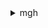 <details><summary>mgh</summary><blockquote>

- **<details><summary>associate-created-artifact</summary><blockquote>**

  * --progress-update-stream
  * --migration-task-name
  * --created-artifact
  * --dry-run
  * --no-dry-run
  * --cli-input-json
  * --cli-input-yaml
  * --generate-cli-skeleton


- **<details><summary>associate-discovered-resource</summary><blockquote>**

  * --progress-update-stream
  * --migration-task-name
  * --discovered-resource
  * --dry-run
  * --no-dry-run
  * --cli-input-json
  * --cli-input-yaml
  * --generate-cli-skeleton


- **<details><summary>create-progress-update-stream</summary><blockquote>**

  * --progress-update-stream-name
  * --dry-run
  * --no-dry-run
  * --cli-input-json
  * --cli-input-yaml
  * --generate-cli-skeleton


- **<details><summary>delete-progress-update-stream</summary><blockquote>**

  * --progress-update-stream-name
  * --dry-run
  * --no-dry-run
  * --cli-input-json
  * --cli-input-yaml
  * --generate-cli-skeleton


- **<details><summary>describe-application-state</summary><blockquote>**

  * --application-id
  * --cli-input-json
  * --cli-input-yaml
  * --generate-cli-skeleton


- **<details><summary>describe-migration-task</summary><blockquote>**

  * --progress-update-stream
  * --migration-task-name
  * --cli-input-json
  * --cli-input-yaml
  * --generate-cli-skeleton


- **<details><summary>disassociate-created-artifact</summary><blockquote>**

  * --progress-update-stream
  * --migration-task-name
  * --created-artifact-name
  * --dry-run
  * --no-dry-run
  * --cli-input-json
  * --cli-input-yaml
  * --generate-cli-skeleton


- **<details><summary>disassociate-discovered-resource</summary><blockquote>**

  * --progress-update-stream
  * --migration-task-name
  * --configuration-id
  * --dry-run
  * --no-dry-run
  * --cli-input-json
  * --cli-input-yaml
  * --generate-cli-skeleton


- **<details><summary>help</summary><blockquote>**

  * 


- **<details><summary>import-migration-task</summary><blockquote>**

  * --progress-update-stream
  * --migration-task-name
  * --dry-run
  * --no-dry-run
  * --cli-input-json
  * --cli-input-yaml
  * --generate-cli-skeleton


- **<details><summary>list-application-states</summary><blockquote>**

  * --application-ids
  * --cli-input-json
  * --cli-input-yaml
  * --starting-token
  * --page-size
  * --max-items
  * --generate-cli-skeleton


- **<details><summary>list-created-artifacts</summary><blockquote>**

  * --progress-update-stream
  * --migration-task-name
  * --cli-input-json
  * --cli-input-yaml
  * --starting-token
  * --page-size
  * --max-items
  * --generate-cli-skeleton


- **<details><summary>list-discovered-resources</summary><blockquote>**

  * --progress-update-stream
  * --migration-task-name
  * --cli-input-json
  * --cli-input-yaml
  * --starting-token
  * --page-size
  * --max-items
  * --generate-cli-skeleton


- **<details><summary>list-migration-tasks</summary><blockquote>**

  * --resource-name
  * --cli-input-json
  * --cli-input-yaml
  * --starting-token
  * --page-size
  * --max-items
  * --generate-cli-skeleton


- **<details><summary>list-progress-update-streams</summary><blockquote>**

  * --cli-input-json
  * --cli-input-yaml
  * --starting-token
  * --page-size
  * --max-items
  * --generate-cli-skeleton


- **<details><summary>notify-application-state</summary><blockquote>**

  * --application-id
  * --status
  * --update-date-time
  * --dry-run
  * --no-dry-run
  * --cli-input-json
  * --cli-input-yaml
  * --generate-cli-skeleton


- **<details><summary>notify-migration-task-state</summary><blockquote>**

  * --progress-update-stream
  * --migration-task-name
  * --task
  * --update-date-time
  * --next-update-seconds
  * --dry-run
  * --no-dry-run
  * --cli-input-json
  * --cli-input-yaml
  * --generate-cli-skeleton


- **<details><summary>put-resource-attributes</summary><blockquote>**

  * --progress-update-stream
  * --migration-task-name
  * --resource-attribute-list
  * --dry-run
  * --no-dry-run
  * --cli-input-json
  * --cli-input-yaml
  * --generate-cli-skeleton


</blockquote></details>
</blockquote></details>
</blockquote></details>
</blockquote></details>
</blockquote></details>
</blockquote></details>
</blockquote></details>
</blockquote></details>
</blockquote></details>
</blockquote></details>
</blockquote></details>
</blockquote></details>
</blockquote></details>
</blockquote></details>
</blockquote></details>
</blockquote></details>
</blockquote></details>
</blockquote></details>
</blockquote></details>
